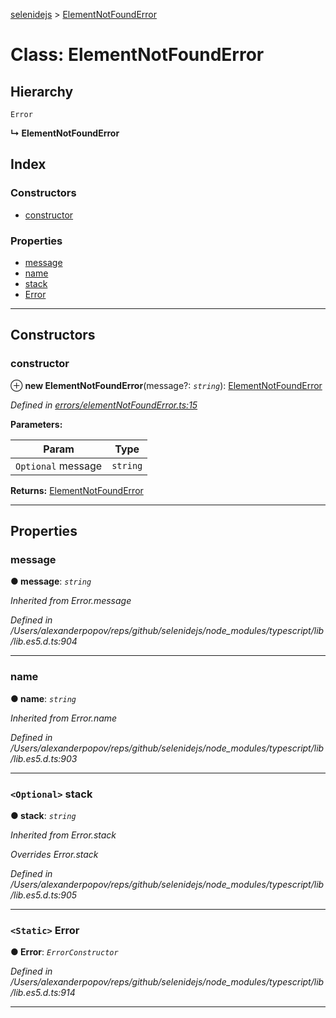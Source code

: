 [selenidejs](../README.md) > [ElementNotFoundError](../classes/elementnotfounderror.md)

# Class: ElementNotFoundError

## Hierarchy

 `Error`

**↳ ElementNotFoundError**

## Index

### Constructors

* [constructor](elementnotfounderror.md#constructor)

### Properties

* [message](elementnotfounderror.md#message)
* [name](elementnotfounderror.md#name)
* [stack](elementnotfounderror.md#stack)
* [Error](elementnotfounderror.md#error)

---

## Constructors

<a id="constructor"></a>

###  constructor

⊕ **new ElementNotFoundError**(message?: *`string`*): [ElementNotFoundError](elementnotfounderror.md)

*Defined in [errors/elementNotFoundError.ts:15](https://github.com/KnowledgeExpert/selenidejs/blob/master/lib/errors/elementNotFoundError.ts#L15)*

**Parameters:**

| Param | Type |
| ------ | ------ |
| `Optional` message | `string` |

**Returns:** [ElementNotFoundError](elementnotfounderror.md)

___

## Properties

<a id="message"></a>

###  message

**● message**: *`string`*

*Inherited from Error.message*

*Defined in /Users/alexanderpopov/reps/github/selenidejs/node_modules/typescript/lib/lib.es5.d.ts:904*

___
<a id="name"></a>

###  name

**● name**: *`string`*

*Inherited from Error.name*

*Defined in /Users/alexanderpopov/reps/github/selenidejs/node_modules/typescript/lib/lib.es5.d.ts:903*

___
<a id="stack"></a>

### `<Optional>` stack

**● stack**: *`string`*

*Inherited from Error.stack*

*Overrides Error.stack*

*Defined in /Users/alexanderpopov/reps/github/selenidejs/node_modules/typescript/lib/lib.es5.d.ts:905*

___
<a id="error"></a>

### `<Static>` Error

**● Error**: *`ErrorConstructor`*

*Defined in /Users/alexanderpopov/reps/github/selenidejs/node_modules/typescript/lib/lib.es5.d.ts:914*

___

